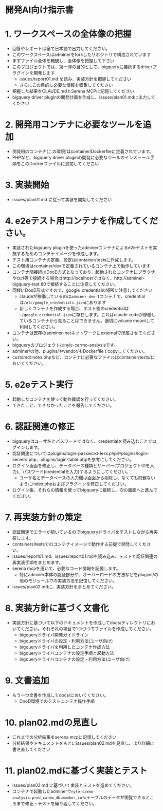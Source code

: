 # 開発AI向け指示書


# 1. ワークスペースの全体像の把握
* 回答やレポートは全て日本語で出力してください。
* このワークスペースはadminerをforkしたリポジトリで構成されています
* まずファイル全体を概観し、全体像を把握して下さい
* このプロジェクトでは、第一弾の目的として、bigqueryに接続するdriverプラグインを開発します
    * issues/report01.md を読み、実装方針を把握してください
    * さらにこの目的に必要な情報を収集してください
* 把握した結果をCLAUDE.mdとSerena MCPに記憶してください
* bigquery driver pluginの開発計画を作成し、issues/plan01.mdに出力してください

# 2. 開発用コンテナに必要なツールを追加
* 開発用のコンテナ(この環境)はcontainer/Dockerfileに定義されています。
* PHPなど、bigquery driver pluginの開発に必要なツールのインストール手順をこのDockerファイルに追加してください

# 3. 実装開始
* issues/plan01.md に従って実装を開始してください

# 4. e2eテスト用コンテナを作成してください。
* 実装されたbigquery pluginを使ったadminerコンテナによるe2eテストを実施するためのコンテナイメージを作成します。
* テスト用コンテナの定義、設定はcontainer/testsに作成します。
* この環境はcontainer/devで定義されているコンテナ上で動作しています
* コンテナ間接続はDooD方式となっており、起動されたコンテナにブラウザやcurl等で接続する場合はhttp://localhostではなく、http://adminer-bigquery-test:80で接続することに注意してください。
* 同様にDooD形式ですので、google_credentialの場所に注意してください
    * claudeが稼働しているのは`adminer-dev-1`コンテナで、credentialは`/etc/google_credentials.json`にあります
    * 新しくコンテナを作成する場合、ホスト側のcredentialは`~/google_credential.json`に存在します。これはclaude codeが稼働しているコンテナから見ることはできません。適切にvolume mountして利用してください。
* コンテナは既存のadminer-netネットワークにexternalで所属させてください。
* bigqueryのプロジェクトはnyle-carmo-analysisです。
* adminer/の他、plugins/やvendor/もDockerfileでcopyしてください。
* customのindex.phpなど、コンテナに必要なファイルはcontainer/tests/においてください。

# 5. e2eテスト実行
* 起動したコンテナを使って動作確認を行ってください。
* できたこと、できなかったことを報告してください。

# 6. 認証関連の修正
* bigqueryはユーザ名とパスワードではなく、credentialを読み込むことでログインします。
* 認証関連についてはplugins/login-password-less.phpやplugins/login-servers.php、plugins/login-table.phpを参考にしてください。
* ログイン画面を修正し、データベース種類とサーバー(プロジェクトIDを入力)、パスワード(credentialを入力)するようにしてください。
    * ユーザ名とデータベースの入力欄は画面から削除し、なくても問題ないようにindex.phpおよびプラグインを修正してください。
* ログイン後、それらの情報を使ってbigqueryに接続し、次の画面へと進んでください。

# 7. 再実装方針の策定
* 認証関連でエラーが続いているのでbigqueryドライバをテストしながら再実装します。
* containers/testsでのコンテナイメージで動作する前提で開発してください。
* issues/report01.md、issues/report01.mdを読み込み、テストと認証関連の再実装手順をまとめます。
* serena mcpを用いて、必要なコード情報を記憶します。
    * 特にadminer本体の認証部分や、オーバーロードの方法などをplugins/の他のモジュールでの実装方法を記憶してください。
* issues/plan02.mdに、実装方針をまとめてください。

# 8. 実装方針に基づく文書化
* 実装方針に基づいて以下のドキュメントを作成してdocs/ディレクトリにおいてください。それぞれの項目で1つづつでファイルを作成してください。
    * bigqueryドライバ開発ガイドライン
    * bigqueryドライバの設定・利用方法(ユーザ向け)
    * bigqueryドライバを利用したコンテナ作成方法
    * bigqueryドライバコンテナの設定手順と起動方法
    * bigqueryドライバコンテナの設定・利用方法(ユーザ向け)

# 9. 文書追加
* もう一つ文書を作成してdocs/においてください。
    * DooD環境でのテストコンテナ操作手順

# 10. plan02.mdの見直し
* これまでの分析結果をserena mcpに記憶してください
* 分析結果やドキュメントをもとにissues/plan02.mdを見直し、より詳細に書き直してください

# 11. plan02.mdに基づく実装とテスト
* issues/plan02.md に基づいて実装とテストを進めてください。
* コンテナで起動したadminerで`nyle-carmo-analysis.prod_carmo_db.member_info`テーブルのデータが閲覧できるところまで修正・テストを繰り返してください。
